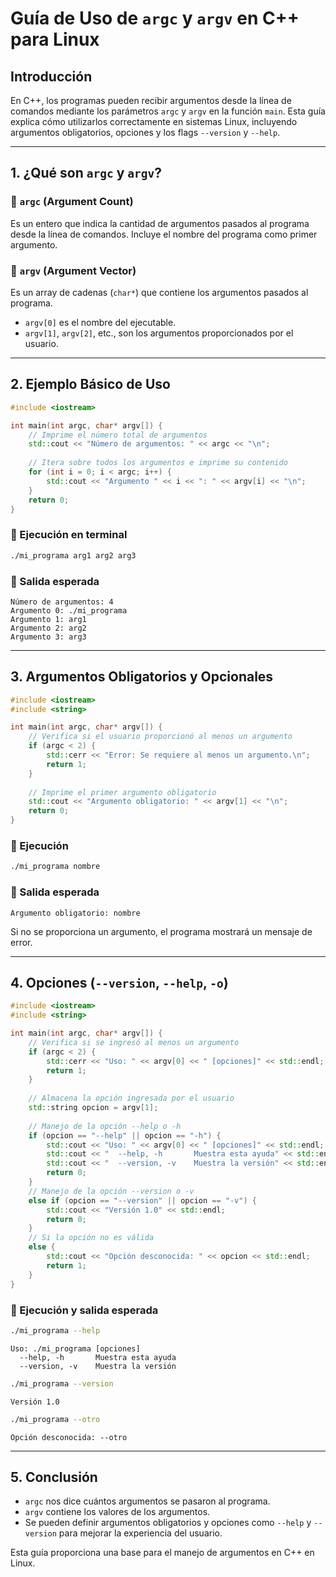 # Guía de Uso de `argc` y `argv` en C++ para Linux

## Introducción
En C++, los programas pueden recibir argumentos desde la línea de comandos mediante los parámetros `argc` y `argv` en la función `main`. Esta guía explica cómo utilizarlos correctamente en sistemas Linux, incluyendo argumentos obligatorios, opciones y los flags `--version` y `--help`.

---

## 1. ¿Qué son `argc` y `argv`?
### 📌 `argc` (Argument Count)
Es un entero que indica la cantidad de argumentos pasados al programa desde la línea de comandos. Incluye el nombre del programa como primer argumento.

### 📌 `argv` (Argument Vector)
Es un array de cadenas (`char*`) que contiene los argumentos pasados al programa. 
- `argv[0]` es el nombre del ejecutable.
- `argv[1]`, `argv[2]`, etc., son los argumentos proporcionados por el usuario.

---

## 2. Ejemplo Básico de Uso
```cpp
#include <iostream>

int main(int argc, char* argv[]) {
    // Imprime el número total de argumentos
    std::cout << "Número de argumentos: " << argc << "\n";
    
    // Itera sobre todos los argumentos e imprime su contenido
    for (int i = 0; i < argc; i++) {
        std::cout << "Argumento " << i << ": " << argv[i] << "\n";
    }
    return 0;
}
```
### 🔹 Ejecución en terminal
```bash
./mi_programa arg1 arg2 arg3
```
### 🔹 Salida esperada
```
Número de argumentos: 4
Argumento 0: ./mi_programa
Argumento 1: arg1
Argumento 2: arg2
Argumento 3: arg3
```

---

## 3. Argumentos Obligatorios y Opcionales
```cpp
#include <iostream>
#include <string>

int main(int argc, char* argv[]) {
    // Verifica si el usuario proporcionó al menos un argumento
    if (argc < 2) {
        std::cerr << "Error: Se requiere al menos un argumento.\n";
        return 1;
    }
    
    // Imprime el primer argumento obligatorio
    std::cout << "Argumento obligatorio: " << argv[1] << "\n";
    return 0;
}
```
### 🔹 Ejecución
```bash
./mi_programa nombre
```
### 🔹 Salida esperada
```
Argumento obligatorio: nombre
```
Si no se proporciona un argumento, el programa mostrará un mensaje de error.

---

## 4. Opciones (`--version`, `--help`, `-o`)
```cpp
#include <iostream>
#include <string>

int main(int argc, char* argv[]) {
    // Verifica si se ingresó al menos un argumento
    if (argc < 2) {
        std::cerr << "Uso: " << argv[0] << " [opciones]" << std::endl;
        return 1;
    }
    
    // Almacena la opción ingresada por el usuario
    std::string opcion = argv[1];
    
    // Manejo de la opción --help o -h
    if (opcion == "--help" || opcion == "-h") {
        std::cout << "Uso: " << argv[0] << " [opciones]" << std::endl;
        std::cout << "  --help, -h       Muestra esta ayuda" << std::endl;
        std::cout << "  --version, -v    Muestra la versión" << std::endl;
        return 0;
    }
    // Manejo de la opción --version o -v
    else if (opcion == "--version" || opcion == "-v") {
        std::cout << "Versión 1.0" << std::endl;
        return 0;
    }
    // Si la opción no es válida
    else {
        std::cout << "Opción desconocida: " << opcion << std::endl;
        return 1;
    }
}
```
### 🔹 Ejecución y salida esperada
```bash
./mi_programa --help
```
```
Uso: ./mi_programa [opciones]
  --help, -h       Muestra esta ayuda
  --version, -v    Muestra la versión
```
```bash
./mi_programa --version
```
```
Versión 1.0
```
```bash
./mi_programa --otro
```
```
Opción desconocida: --otro
```

---

## 5. Conclusión
- `argc` nos dice cuántos argumentos se pasaron al programa.
- `argv` contiene los valores de los argumentos.
- Se pueden definir argumentos obligatorios y opciones como `--help` y `--version` para mejorar la experiencia del usuario.

Esta guía proporciona una base para el manejo de argumentos en C++ en Linux. 

